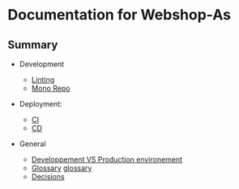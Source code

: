 # Documentation for Webshop-As

## Summary

- Development
  - [Linting][linting]
  - [Mono Repo][monorepo]
 
- Deployment:
  - [CI][ci]
  - [CD][cd]


- General
  - [Developpement VS Production environement][dev-and-prod]
  - [Glossary] [glossary]
  - [Decisions][decisions]

[//]: # "--- Images and links section ---"
[linting]: development/linting.md
[monorepo]: development/mono-repo.md
[dev-and-prod]: general/dev-and-prod.md
[decisions]: general/decisions.md
[glossary]: general/glossary.md
[ci]: deployment/ci.md
[cd]: deployment/cd.md

